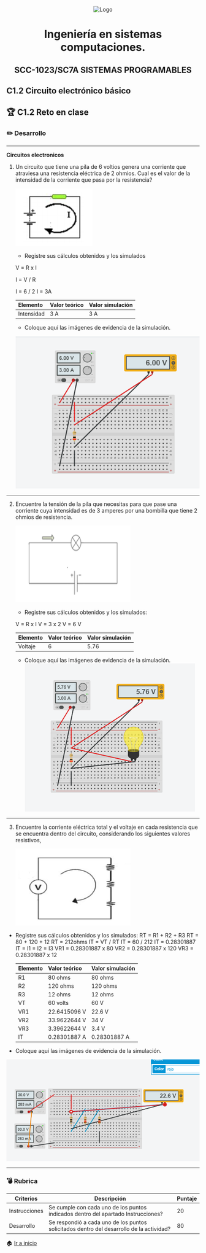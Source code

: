 <p align="center">
    <img alt="Logo" src="https://www.tijuana.tecnm.mx/wp-content/themes/tecnm/images/logo_TECT.png" width=250 height=250>
</p>


 <H1 align="center" > Ingeniería en sistemas computaciones.</H1>


 <H2 align="center" >SCC-1023/SC7A SISTEMAS PROGRAMABLES</H2>

 ## C1.2 Circuito electrónico básico

 ## :trophy: C1.2 Reto en clase

 ### :pencil2: Desarrollo
___
**Circuitos electronicos**

1. Un circuito que tiene una pila de 6 voltios genera una corriente que atraviesa una resistencia eléctrica de 2 ohmios. Cual es el valor de la intensidad de la corriente que pasa por la resistencia?

    <p align="left">
            <img alt="Circuito1" src="https://raw.githubusercontent.com/FernandoOliva18212205/SistemasProgramables/main/img/C1.2_Circuito_electronico_basico_img_1.PNG" 
            width=200 height=150>
    </p>

    +  Registre sus cálculos obtenidos y los simulados 

    V = R x I

    I = V / R

    I = 6 / 2
    I = 3A  

    Elemento | Valor teórico | Valor simulación
    ---------|----------|---|
    Intensidad | 3 A |3 A |
    

    + Coloque aquí las imágenes de evidencia de la simulación.

    ![](https://raw.githubusercontent.com/FernandoOliva18212205/SistemasProgramables/main/img/C1.2_Circuito_electronico_basico_img_4.PNG)
  
___

2. Encuentre la tensión de la pila que necesitas para que pase una corriente cuya intensidad es de 3 amperes por una bombilla que tiene 2 ohmios de resistencia.

    <p align="left">
        <img alt="Circuito2" src="https://raw.githubusercontent.com/FernandoOliva18212205/SistemasProgramables/main/img/C1.2_Circuito_electronico_basico_img_2.PNG" 
        width=300 height=200>
    </p>

    + Registre sus cálculos obtenidos y los simulados: 

    V = R x I
    V = 3 x 2 
    V = 6 V

    Elemento | Valor teórico | Valor simulación
    ---------|----------|---|
    Voltaje | 6 |5.76 |

    + Coloque aquí las imágenes de evidencia de la simulación.
    ![](https://raw.githubusercontent.com/FernandoOliva18212205/SistemasProgramables/main/img/C1.2_Circuito_electronico_basico_img_5.PNG)
  
___

3. Encuentre la corriente eléctrica total y el voltaje en cada resistencia que se encuentra dentro del circuito, considerando los siguientes valores resistivos,

    <p align="left">
        <img alt="Circuito3" src="https://raw.githubusercontent.com/FernandoOliva18212205/SistemasProgramables/main/img/C1.2_Circuito_electronico_basico_img_3.PNG" 
        width=300 height=200>
    </p>

  + Registre sus cálculos obtenidos y los simulados: 
    RT = R1 + R2 + R3
    RT = 80 + 120 + 12
    RT = 212ohms
    IT = VT / RT
  IT = 60 / 212
  IT = 0.28301887
  IT = I1 = I2 = I3
  VR1 = 0.28301887 x 80
  VR2 = 0.28301887 x 120
  VR3 = 0.28301887 x 12



    Elemento | Valor teórico | Valor simulación
    ---------|----------|---|
    R1 | 80 ohms| 80 ohms |
    R2 | 120 ohms | 120 ohms |
    R3 | 12 ohms | 12 ohms |
    VT | 60 volts | 60 V |
    VR1 | 22.6415096 V| 22.6 V|
    VR2 | 33.9622644 V |34 V|
    VR3 | 3.39622644 V|3.4 V|
    IT |  0.28301887 A |0.28301887 A |

  + Coloque aquí las imágenes de evidencia de la simulación.

  ![](https://raw.githubusercontent.com/FernandoOliva18212205/SistemasProgramables/main/img/C1.2_Circuito_electronico_basico_img_6.PNG)
___

### :bomb: Rubrica

| Criterios     | Descripción                                                                                  | Puntaje |
| ------------- | -------------------------------------------------------------------------------------------- | ------- |
| Instrucciones | Se cumple con cada uno de los puntos indicados dentro del apartado Instrucciones?            | 20 |
| Desarrollo    | Se respondió a cada uno de los puntos solicitados dentro del desarrollo de la actividad?     | 80      |

:house: [Ir a inicio](https://github.com/FernandoOliva18212205/SistemasProgramables/blob/main/README.md)